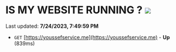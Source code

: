 # IS MY WEBSITE RUNNING ? [![](https://img.shields.io/static/v1?label=Sponsor&message=%E2%9D%A4&logo=GitHub&color=%23fe8e86)](https://github.com/sponsors/<username>)

Last updated: **7/24/2023, 7:49:59 PM**

- `GET` [https://youssefservice.me](https://youssefservice.me) - **Up** (839ms)
